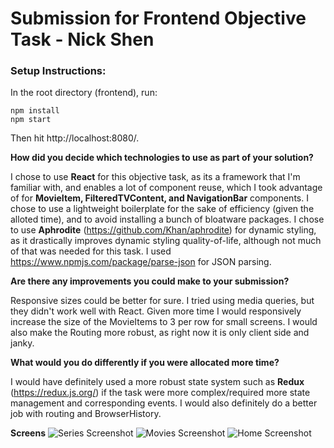 # Submission for Frontend Objective Task - Nick Shen

### Setup Instructions:
In the root directory (frontend), run:
~~~~
npm install
npm start
~~~~
Then hit http://localhost:8080/.

**How did you decide which technologies to use as part of your solution?**

I chose to use **React** for this objective task, as its a framework that I'm familiar with, and enables a lot of component reuse, which I took advantage of for **MovieItem, FilteredTVContent, and NavigationBar** components.
I chose to use a lightweight boilerplate for the sake of efficiency (given the alloted time), and to avoid installing a bunch of bloatware packages.
I chose to use **Aphrodite** (https://github.com/Khan/aphrodite) for dynamic styling, as it drastically improves dynamic styling quality-of-life, although not much of that was needed for this task. I used https://www.npmjs.com/package/parse-json for JSON parsing.

**Are there any improvements you could make to your submission?**

Responsive sizes could be better for sure. I tried using media queries, but they didn't work well with React. Given more time I would responsively increase the size of the MovieItems to 3 per row for small screens.
I would also make the Routing more robust, as right now it is only client side and janky.

**What would you do differently if you were allocated more time?**

I would have definitely used a more robust state system such as **Redux** (https://redux.js.org/) if the task were more complex/required more state management and corresponding events.
I would also definitely do a better job with routing and BrowserHistory.

**Screens**
![Series Screenshot](https://github.com/nickshen/frontend/blob/master/docs/series.png)
![Movies Screenshot](https://github.com/nickshen/frontend/blob/master/docs/movies.png)
![Home Screenshot](https://github.com/nickshen/frontend/blob/master/docs/home.png)
